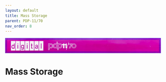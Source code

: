 ```yaml
---
layout: default
title: Mass Storage
parent: PDP-11/70
nav_order: 8
---
```


![](../../assets/images/pdp-11-70/2021-03-17_09.56_Cabinet_header-1-768x75.jpg)

# Mass Storage
